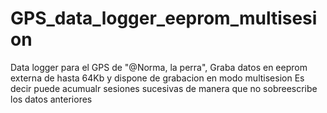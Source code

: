 # GPS_data_logger_eeprom_multisesion
Data logger para el GPS de "@Norma, la perra", 
Graba datos en eeprom externa de hasta 64Kb y dispone de grabacion en modo multisesion
Es decir puede acumualr sesiones sucesivas de manera que no sobreescribe los datos anteriores
